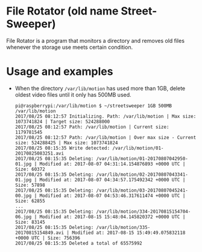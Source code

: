 # File Rotator (old name Street-Sweeper)

File Rotator is a program that monitors a directory and removes old files whenever the storage use meets certain condition.

# Usage and examples

* When the directory `/var/lib/motion` has used more than 1GB, delete oldest video files until it only has 500MB used.

  ```
  pi@raspberrypi:/var/lib/motion $ ~/streetsweeper 1GB 500MB /var/lib/motion
  2017/08/25 08:12:57 Initializing. Path: /var/lib/motion | Max size: 1073741824 | Target size: 524288000
  2017/08/25 08:12:57 Path: /var/lib/motion | Current size: 1179781545
  2017/08/25 08:12:57 Path: /var/lib/motion | Over max size - Current size: 524288425 | Max size: 1073741824
  2017/08/25 08:15:35 Write detected: /var/lib/motion/01-20170825083251.avi
  2017/08/25 08:15:35 Deleting: /var/lib/motion/01-20170807042950-01.jpg | Modified at: 2017-08-07 04:31:14.154876893 +0000 UTC | Size: 60372
  2017/08/25 08:15:35 Deleting: /var/lib/motion/02-20170807043341-01.jpg | Modified at: 2017-08-07 04:34:57.175492342 +0000 UTC | Size: 57898
  2017/08/25 08:15:35 Deleting: /var/lib/motion/03-20170807045241-00.jpg | Modified at: 2017-08-07 04:53:46.317611474 +0000 UTC | Size: 62855
  ...
  2017/08/25 08:15:35 Deleting: /var/lib/motion/334-20170815154704-06.jpg | Modified at: 2017-08-15 15:48:04.145820372 +0000 UTC | Size: 83145
  2017/08/25 08:15:35 Deleting: /var/lib/motion/335-20170815154849.avi | Modified at: 2017-08-15 15:49:49.075832118 +0000 UTC | Size: 756396
  2017/08/25 08:15:35 Deleted a total of 65575992
  ```
